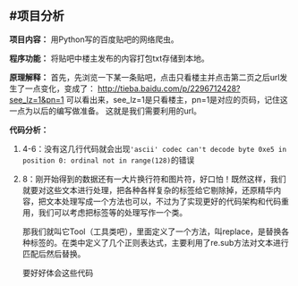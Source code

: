 ﻿#项目分析
----

**项目内容：**
用Python写的百度贴吧的网络爬虫。

**程序功能：**
将贴吧中楼主发布的内容打包txt存储到本地。

**原理解释：**
首先，先浏览一下某一条贴吧，点击只看楼主并点击第二页之后url发生了一点变化，变成了：
http://tieba.baidu.com/p/2296712428?see_lz=1&pn=1
可以看出来，see_lz=1是只看楼主，pn=1是对应的页码，记住这一点为以后的编写做准备。
这就是我们需要利用的url。

**代码分析：**

 1. 4-6：没有这几行代码就会出现`'ascii' codec can't decode byte 0xe5 in position 0: ordinal not in range(128)`的错误

 2. 8：刚开始得到的数据还有一大片换行符和图片符，好口怕！既然这样，我们就要对这些文本进行处理，把各种各样复杂的标签给它剔除掉，还原精华内容，把文本处理写成一个方法也可以，不过为了实现更好的代码架构和代码重用，我们可以考虑把标签等的处理写作一个类。
 
       那我们就叫它Tool（工具类吧），里面定义了一个方法，叫replace，是替换各种标签的。在类中定义了几个正则表达式，主要利用了re.sub方法对文本进行匹配后然后替换。

       要好好体会这些代码
 

